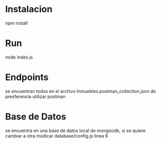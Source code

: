 #  Instalacion

npm install

# Run

node index.js

#  Endpoints 

se encuentran todos en el archivo Inmuebles.postman_collection.json de presferencia utilizar postman 


#  Base de Datos 

se encuentra en una base de datos local de mongoodb, si se quiere cambiar a otra modicar database/config.js linea 6
